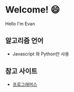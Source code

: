 # Welcome! 😄

Hello I'm Evan

## 알고리즘 언어

- Javascript 와 Python만 사용

## 참고 사이트

- <a href="https://programmers.co.kr/">프로그래머스</a>
